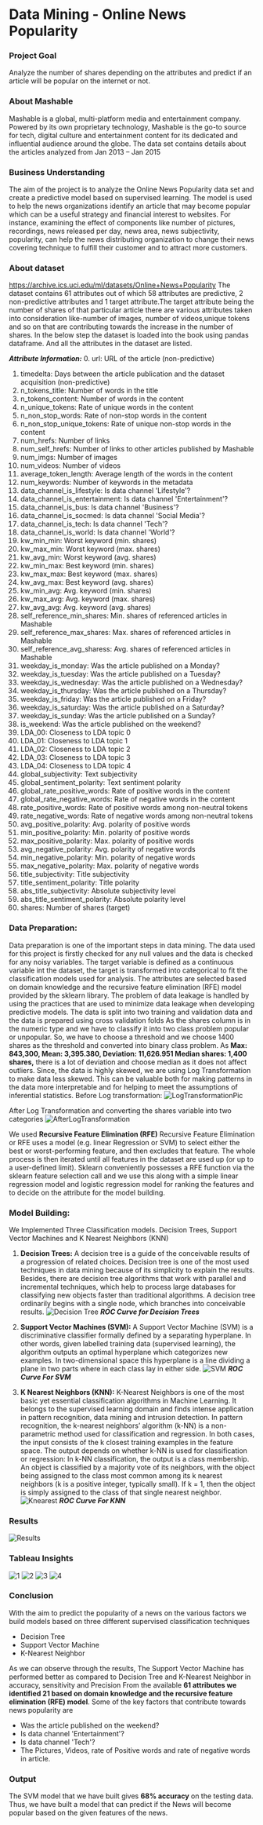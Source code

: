 # Data Mining - Online News Popularity 

### Project Goal
Analyze the number of shares depending on the attributes and predict if an article will be popular on the internet or not.

### About Mashable
Mashable is a global, multi-platform media and entertainment company. Powered by its own proprietary technology, Mashable is the go-to source for tech, digital culture and entertainment content for its dedicated and influential audience around the globe. The data set contains details about the articles analyzed from Jan 2013 – Jan 2015

### Business Understanding
The aim of the project is to analyze the Online News Popularity data set and create a predictive model based on supervised learning. The model is used to help the news organizations identify an article that may become popular which can be a useful strategy and financial interest to websites. For instance, examining the effect of components like number of pictures, recordings, news released per day, news area, news subjectivity, popularity, can help the news distributing organization to change their news covering technique to fulfill their customer and to attract more customers.


### About dataset

https://archive.ics.uci.edu/ml/datasets/Online+News+Popularity
The dataset contains 61 attributes out of which 58 attributes are predictive, 2 non-predictive attributes and 1 target attribute.The target attribute being the number of shares of that particular article there are various attributes taken into consideration like-number of images, number of videos,unique tokens and so on that are contributing towards the increase in the number of shares.
In the below step the dataset is loaded into the book using pandas dataframe. And all the attributes in the dataset are listed.

***Attribute Information:***
0. url: URL of the article (non-predictive)
1. timedelta: Days between the article publication and the dataset acquisition (non-predictive)
2. n_tokens_title: Number of words in the title
3. n_tokens_content: Number of words in the content
4. n_unique_tokens: Rate of unique words in the content
5. n_non_stop_words: Rate of non-stop words in the content
6. n_non_stop_unique_tokens: Rate of unique non-stop words in the content
7. num_hrefs: Number of links
8. num_self_hrefs: Number of links to other articles published by Mashable
9. num_imgs: Number of images
10. num_videos: Number of videos
11. average_token_length: Average length of the words in the content
12. num_keywords: Number of keywords in the metadata
13. data_channel_is_lifestyle: Is data channel 'Lifestyle'?
14. data_channel_is_entertainment: Is data channel 'Entertainment'?
15. data_channel_is_bus: Is data channel 'Business'?
16. data_channel_is_socmed: Is data channel 'Social Media'?
17. data_channel_is_tech: Is data channel 'Tech'?
18. data_channel_is_world: Is data channel 'World'?
19. kw_min_min: Worst keyword (min. shares)
20. kw_max_min: Worst keyword (max. shares)
21. kw_avg_min: Worst keyword (avg. shares)
22. kw_min_max: Best keyword (min. shares)
23. kw_max_max: Best keyword (max. shares)
24. kw_avg_max: Best keyword (avg. shares)
25. kw_min_avg: Avg. keyword (min. shares)
26. kw_max_avg: Avg. keyword (max. shares)
27. kw_avg_avg: Avg. keyword (avg. shares)
28. self_reference_min_shares: Min. shares of referenced articles in Mashable
29. self_reference_max_shares: Max. shares of referenced articles in Mashable
30. self_reference_avg_sharess: Avg. shares of referenced articles in Mashable
31. weekday_is_monday: Was the article published on a Monday?
32. weekday_is_tuesday: Was the article published on a Tuesday?
33. weekday_is_wednesday: Was the article published on a Wednesday?
34. weekday_is_thursday: Was the article published on a Thursday?
35. weekday_is_friday: Was the article published on a Friday?
36. weekday_is_saturday: Was the article published on a Saturday?
37. weekday_is_sunday: Was the article published on a Sunday?
38. is_weekend: Was the article published on the weekend?
39. LDA_00: Closeness to LDA topic 0
40. LDA_01: Closeness to LDA topic 1
41. LDA_02: Closeness to LDA topic 2
42. LDA_03: Closeness to LDA topic 3
43. LDA_04: Closeness to LDA topic 4
44. global_subjectivity: Text subjectivity
45. global_sentiment_polarity: Text sentiment polarity
46. global_rate_positive_words: Rate of positive words in the content
47. global_rate_negative_words: Rate of negative words in the content
48. rate_positive_words: Rate of positive words among non-neutral tokens
49. rate_negative_words: Rate of negative words among non-neutral tokens
50. avg_positive_polarity: Avg. polarity of positive words
51. min_positive_polarity: Min. polarity of positive words
52. max_positive_polarity: Max. polarity of positive words
53. avg_negative_polarity: Avg. polarity of negative words
54. min_negative_polarity: Min. polarity of negative words
55. max_negative_polarity: Max. polarity of negative words
56. title_subjectivity: Title subjectivity
57. title_sentiment_polarity: Title polarity
58. abs_title_subjectivity: Absolute subjectivity level
59. abs_title_sentiment_polarity: Absolute polarity level
60. shares: Number of shares (target)

### Data Preparation:
Data preparation is one of the important steps in data mining. The data used for this project is firstly checked for any null values and the data is checked for any noisy variables. The target variable is defined as a continuous variable int the dataset, the target is transformed into categorical to fit the classification models used for analysis.  The attributes are selected based on domain knowledge and the recursive feature elimination (RFE) model provided by the sklearn library.
The problem of data leakage is handled by using the practices that are used to minimize data leakage when developing predictive models. The data is split into two training and validation data and the data is prepared using cross validation folds
As the shares column is in the numeric type and we have to classify it into two class problem popular or unpopular.
So, we have to choose a threshold and we choose 1400 shares as the threshold and converted into binary class problem.
As **Max: 843,300, Mean: 3,395.380, Deviation: 11,626.951 Median shares: 1,400 shares,** there is a lot of deviation and choose median as it does not affect outliers.
Since, the data is highly skewed, we are using Log Transformation to make data less skewed. This can be valuable both for making patterns in the data more interpretable and for helping to meet the assumptions of inferential statistics.
Before Log transformation:
![LogTransformationPic](https://github.com/Gonnuru/OnlineNewsPopularity-DataMining/blob/master/Images/beforelog.jpg)

After Log Transformation and converting the shares variable into two categories
![AfterLogTransformation](https://github.com/Gonnuru/OnlineNewsPopularity-DataMining/blob/master/Images/afterlog.jpg)

We used **Recursive Feature Elimination (RFE)**
Recursive Feature Elimination or RFE uses a model (e.g. linear Regression or SVM) to select either the best or worst-performing feature, and then excludes that feature. The whole process is then iterated until all features in the dataset are used up (or up to a user-defined limit). Sklearn conveniently possesses a RFE function via the sklearn feature selection call and we use this along with a simple linear regression model and logistic regression model for ranking the features and to decide on the attribute for the model building.

### Model Building:
We Implemented Three Classification models. Decision Trees, Support Vector Machines and K Nearest Neighbors (KNN)
1)	**Decision Trees:**
A decision tree is a guide of the conceivable results of a progression of related choices. Decision tree is one of the most used techniques in data mining because of its simplicity to explain the results. Besides, there are decision tree algorithms that work with parallel and incremental techniques, which help to process large databases for classifying new objects faster than traditional algorithms. A decision tree ordinarily begins with a single node, which branches into conceivable results.
![Decision Tree](https://github.com/Gonnuru/OnlineNewsPopularity-DataMining/blob/master/Images/decision.jpg)
***ROC Curve for Decision Trees***

2)	**Support Vector Machines (SVM):**
A Support Vector Machine (SVM) is a discriminative classifier formally defined by a separating hyperplane. In other words, given labelled training data (supervised learning), the algorithm outputs an optimal hyperplane which categorizes new examples. In two-dimensional space this hyperplane is a line dividing a plane in two parts where in each class lay in either side.
![SVM](https://github.com/Gonnuru/OnlineNewsPopularity-DataMining/blob/master/Images/SVM.jpg)
***ROC Curve For SVM***

3)	**K Nearest Neighbors (KNN):**
K-Nearest Neighbors is one of the most basic yet essential classification algorithms in Machine Learning. It belongs to the supervised learning domain and finds intense application in pattern recognition, data mining and intrusion detection. In pattern recognition, the k-nearest neighbors’ algorithm (k-NN) is a non-parametric method used for classification and regression. In both cases, the input consists of the k closest training examples in the feature space. The output depends on whether k-NN is used for classification or regression: In k-NN classification, the output is a class membership. An object is classified by a majority vote of its neighbors, with the object being assigned to the class most common among its k nearest neighbors (k is a positive integer, typically small). If k = 1, then the object is simply assigned to the class of that single nearest neighbor.
![Knearest](https://github.com/Gonnuru/OnlineNewsPopularity-DataMining/blob/master/Images/KNN.jpg)
***ROC Curve For KNN***

### Results 
![Results](https://github.com/Gonnuru/OnlineNewsPopularity-DataMining/blob/master/Images/results.jpg)
### Tableau Insights
![1](https://github.com/Gonnuru/OnlineNewsPopularity-DataMining/blob/master/Images/tableau1.jpg)
![2](https://github.com/Gonnuru/OnlineNewsPopularity-DataMining/blob/master/Images/tableau2.jpg)
![3](https://github.com/Gonnuru/OnlineNewsPopularity-DataMining/blob/master/Images/tableau3.jpg)
![4](https://github.com/Gonnuru/OnlineNewsPopularity-DataMining/blob/master/Images/tableau4.jpg)
### Conclusion
With the aim to predict the popularity of a news on the various factors we build models based on three different supervised classification techniques
- Decision Tree
-	Support Vector Machine
-	K-Nearest Neighbor

As we can observe through the results, The Support Vector Machine has performed better as compared to Decision Tree and K-Nearest Neighbor in accuracy, sensitivity and Precision
From the available **61 attributes we identified 21 based on domain knowledge and the recursive feature elimination (RFE) model**. Some of the key factors that contribute towards news popularity are
- Was the article published on the weekend?
- 	Is data channel 'Entertainment'?
- 	Is data channel 'Tech'?
-	The Pictures, Videos, rate of Positive words and rate of negative words in article.

### Output
The SVM model that we have built gives **68% accuracy** on the testing data. Thus, we have built a model that can predict if the News will become popular based on the given features of the news.









